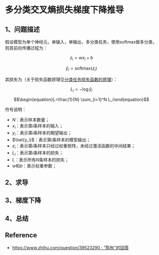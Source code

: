 # 多分类交叉熵损失梯度下降推导

## 1、问题描述

假设模型为单个神经元，单输入，单输出，多分类任务，使用softmax做多分类，则其前向传播过程为：

$$\begin{equation}z_i=wx_i+b\end{equation}$$

$$\begin{equation}\hat{y}_i=\text{softmax}(z_i)\end{equation}$$

其损失为（关于损失函数原理见[分类任务损失函数的原理](../分类任务损失函数的原理/)）：

$$\begin{equation}L_i=- \log \hat{y}_i\end{equation}$$

$$\begin{equation}L=\frac{1}{N} \sum_{i=1}^N L_i\end{equation}$$

符号说明：

* $N$：表示样本数量；
* $x_i$：表示第$i$条样本的输入；
* $y_i$：表示第$i$条样本的期望输出；
* $\hat{y_i}$：表示第$i$条样本的模型输出；
* $z_i$：表示第$i$条样本只经过权重矩阵，未经过激活函数的中间结果；
* $L_i$：表示第$i$条样本的损失；
* $L$：表示所有$N$条样本的损失；
* $w$和$b$：表示权重参数；

## 2、求导

## 3、梯度下降

## 4、总结

## Reference

* [https://www.zhihu.com/question/39523290 : "陈秋"的回答](https://www.zhihu.com/question/39523290)
